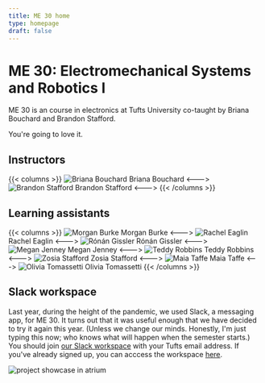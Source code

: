 ```yaml
---
title: ME 30 home
type: homepage
draft: false
---
```


# ME 30: Electromechanical Systems and Robotics I

ME 30 is an course in electronics at Tufts University co-taught by Briana Bouchard and Brandon Stafford.

You're going to love it.

## Instructors

{{< columns >}}
![Briana Bouchard](/img/briana-bouchard.jpg)
Briana Bouchard
<--->
![Brandon Stafford](/img/brandon-stafford.jpg)
Brandon Stafford
<--->
{{< /columns >}}

## Learning assistants

{{< columns >}}
![Morgan Burke](/img/morgan-burke.jpg)
Morgan Burke
<--->
![Rachel Eaglin](/img/rachel-eaglin.jpg)
Rachel Eaglin
<--->
![Rónán Gissler](/img/ronan-gissler.jpg)
Rónán Gissler
<--->
![Megan Jenney](/img/megan-jenney.jpg)
Megan Jenney
<--->
![Teddy Robbins](/img/teddy-robbins.jpg)
Teddy Robbins
<--->
![Zosia Stafford](/img/zosia-stafford.jpg)
Zosia Stafford
<--->
![Maia Taffe](/img/maia-taffe.jpg)
Maia Taffe
<--->
![Olivia Tomassetti](/img/olivia-tomassetti.jpg)
Olivia Tomassetti
{{< /columns >}}

## Slack workspace

Last year, during the height of the pandemic, we used Slack, a messaging app, for ME 30. It turns out that it was useful enough that we have decided to try it again this year. (Unless we change our minds. Honestly, I'm just typing this now; who knows what will happen when the semester starts.) You should join [our Slack workspace](https://join.slack.com/t/tufts-me30/shared_invite/zt-vt2ize6p-rd7mCFCQRAyrCuc_Jh16Cg) with your Tufts email address. If you've already signed up, you can acccess the workspace [here](https://tufts-me30.slack.com).

![project showcase in atrium](/img/atrium-project-showcase-2021-11-16.jpg)
